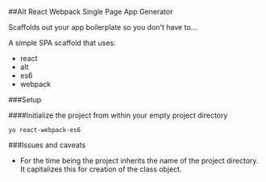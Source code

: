 ##Alt React Webpack Single Page App Generator

Scaffolds out your app boilerplate so you don't have to...

A simple SPA scaffold that uses:

*   react
*   alt
*   es6
*   webpack

###Setup

####Initialize the project from within your empty project directory
```
yo react-webpack-es6
```

###Issues and caveats
* For the time being the project inherits the name of the project directory. It capitalizes this for creation of the class object.

